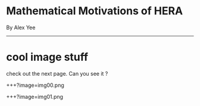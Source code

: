 # Mathematical Motivations of HERA

By Alex Yee

---
# cool image stuff

check out the next page. 
Can you see it ?

+++?image=img00.png
<!-- .slide: data-background-transition="none" -->
+++?image=img01.png
<!-- .slide: data-background-transition="none" -->
